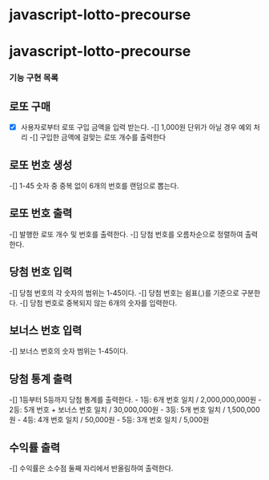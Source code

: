 # javascript-lotto-precourse

# javascript-lotto-precourse

### 기능 구현 목록

## 로또 구매

-[X] 사용자로부터 로또 구입 금액을 입력 받는다.
-[] 1,000원 단위가 아닐 경우 예외 처리
-[] 구입한 금액에 걸맞는 로또 개수를 출력한다

## 로또 번호 생성

-[] 1-45 숫자 중 중복 없이 6개의 번호를 랜덤으로 뽑는다.

## 로또 번호 출력

-[] 발행한 로또 개수 및 번호를 출력한다.
-[] 당첨 번호를 오름차순으로 정렬하여 출력한다.

## 당첨 번호 입력

-[] 당첨 번호의 각 숫자의 범위는 1-45이다.
-[] 당첨 번호는 쉼표(,)를 기준으로 구분한다.
-[] 당첨 번호로 중복되지 않는 6개의 숫자를 입력한다.

## 보너스 번호 입력

-[] 보너스 번호의 숫자 범위는 1-45이다.

## 당첨 통계 출력

-[] 1등부터 5등까지 당첨 통계를 출력한다. - 1등: 6개 번호 일치 / 2,000,000,000원 - 2등: 5개 번호 + 보너스 번호 일치 / 30,000,000원 - 3등: 5개 번호 일치 / 1,500,000원 - 4등: 4개 번호 일치 / 50,000원 - 5등: 3개 번호 일치 / 5,000원

## 수익률 출력

-[] 수익률은 소수점 둘째 자리에서 반올림하여 출력한다.

